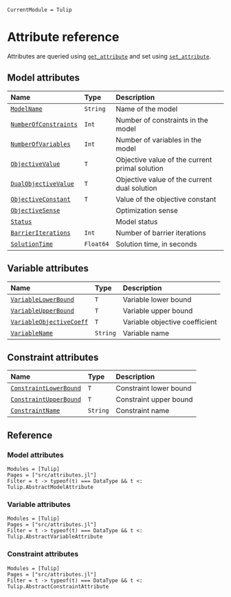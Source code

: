```@meta
CurrentModule = Tulip
```

# Attribute reference

Attributes are queried using [`get_attribute`](@ref) and set using [`set_attribute`](@ref).

## Model attributes

| Name                              | Type      | Description                   
|:----------------------------------|:----------|:------------------------------
| [`ModelName`](@ref)               | `String`  | Name of the model
| [`NumberOfConstraints`](@ref)     | `Int`     | Number of constraints in the model
| [`NumberOfVariables`](@ref)       | `Int`     | Number of variables in the model
| [`ObjectiveValue`](@ref)          | `T`       | Objective value of the current primal solution
| [`DualObjectiveValue`](@ref)      | `T`       | Objective value of the current dual solution
| [`ObjectiveConstant`](@ref)       | `T`       | Value of the objective constant
| [`ObjectiveSense`](@ref)          |           | Optimization sense
| [`Status`](@ref)                  |           | Model status
| [`BarrierIterations`](@ref)       | `Int`     | Number of barrier iterations
| [`SolutionTime`](@ref)            | `Float64` | Solution time, in seconds

## Variable attributes

| Name                               | Type     | Description                   
|:-----------------------------------|:---------|:------------------------------
| [`VariableLowerBound`](@ref)       | `T`      | Variable lower bound 
| [`VariableUpperBound`](@ref)       | `T`      | Variable upper bound 
| [`VariableObjectiveCoeff`](@ref)   | `T`      | Variable objective coefficient 
| [`VariableName`](@ref)             | `String` | Variable name 

## Constraint attributes

| Name                               | Type     | Description                   
|:-----------------------------------|:---------|:------------------------------
| [`ConstraintLowerBound`](@ref)     | `T`      | Constraint lower bound 
| [`ConstraintUpperBound`](@ref)     | `T`      | Constraint upper bound
| [`ConstraintName`](@ref)           | `String` | Constraint name 



## Reference

### Model attributes

```@autodocs
Modules = [Tulip]
Pages = ["src/attributes.jl"]
Filter = t -> typeof(t) === DataType && t <: Tulip.AbstractModelAttribute
```

### Variable attributes

```@autodocs
Modules = [Tulip]
Pages = ["src/attributes.jl"]
Filter = t -> typeof(t) === DataType && t <: Tulip.AbstractVariableAttribute
```

### Constraint attributes

```@autodocs
Modules = [Tulip]
Pages = ["src/attributes.jl"]
Filter = t -> typeof(t) === DataType && t <: Tulip.AbstractConstraintAttribute
```